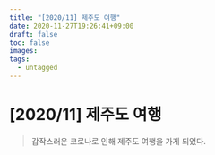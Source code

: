 ```yaml
---
title: "[2020/11] 제주도 여행"
date: 2020-11-27T19:26:41+09:00
draft: false
toc: false
images: 
tags:
  - untagged
---
```


# [2020/11] 제주도 여행
> 갑작스러운 코로나로 인해 제주도 여행을 가게 되었다.




